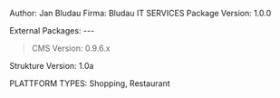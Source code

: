 Author: Jan Bludau
Firma: Bludau IT SERVICES
Package Version: 1.0.0

External Packages: ---

> CMS Version: 0.9.6.x

Strukture Version: 1.0a

PLATTFORM TYPES: Shopping, Restaurant